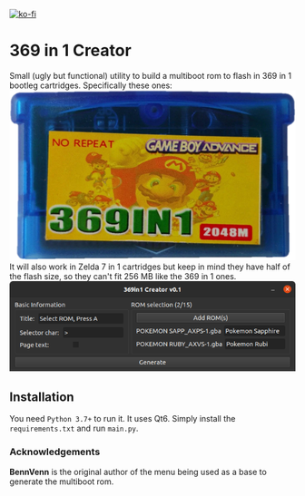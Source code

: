 [![ko-fi](https://www.ko-fi.com/img/githubbutton_sm.svg)](https://ko-fi.com/R6R21LO82)

# 369 in 1 Creator
Small (ugly but functional) utility to build a multiboot rom to flash in 369 in 1 bootleg cartridges. Specifically these ones: ![369in1 Cartridge](https://raw.githubusercontent.com/GrenderG/369in1Creator/master/etc/images/369in1.png)
It will also work in Zelda 7 in 1 cartridges but keep in mind they have half of the flash size, so they can't fit 256 MB like the 369 in 1 ones.
![Tool screenshot](https://raw.githubusercontent.com/GrenderG/369in1Creator/master/etc/images/screenshot.png)

## Installation
You need `Python 3.7+` to run it. It uses Qt6. Simply install the `requirements.txt` and run `main.py`.

### Acknowledgements
**BennVenn** is the original author of the menu being used as a base to generate the multiboot rom.